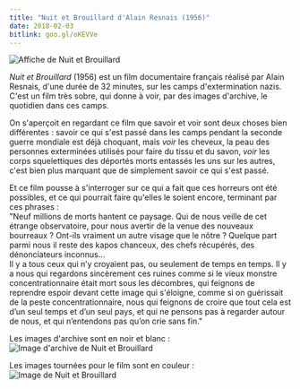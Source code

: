 ```yaml
---
title: "Nuit et Brouillard d'Alain Resnais (1956)"
date: 2018-02-03
bitlink: goo.gl/oKEVVe
--- 
```


![Affiche de Nuit et Brouillard](/images/nuit-et-brouillard-photo.png)

*Nuit et Brouillard* (1956) est un film documentaire français réalisé par Alain Resnais, d'une durée de 32 minutes, sur les camps d'extermination nazis. C'est un film très sobre, qui donne à voir, par des images d'archive, le quotidien dans ces camps.  

On s'aperçoit en regardant ce film que savoir et voir sont deux choses bien différentes : savoir ce qui s'est passé dans les camps pendant la seconde guerre mondiale est déjà choquant, mais *voir* les cheveux, la peau des personnes exterminées utilisés pour faire du tissu et du savon, *voir* les corps squelettiques des déportés morts entassés les uns sur les autres, c'est bien plus marquant que de simplement savoir ce qui s'est passé.

Et ce film pousse à s'interroger sur ce qui a fait que ces horreurs ont été possibles, et ce qui pourrait faire qu'elles le soient encore, terminant par ces phrases :  
"Neuf millions de morts hantent ce paysage. Qui de nous veille de cet étrange observatoire, pour nous avertir de la venue des nouveaux bourreaux ? Ont-ils vraiment un autre visage que le nôtre ? Quelque part parmi nous il reste des kapos chanceux, des chefs récupérés, des dénonciateurs inconnus…  
Il y a tous ceux qui n’y croyaient pas, ou seulement de temps en temps. Il y a nous qui regardons sincèrement ces ruines comme si le vieux monstre concentrationnaire était mort sous les décombres, qui feignons de reprendre espoir devant cette image qui s'éloigne, comme si on guérissait de la peste concentrationnaire, nous qui feignons de croire que tout cela est d’un seul temps et d’un seul pays, et qui ne pensons pas à regarder autour de nous, et qui n’entendons pas qu’on crie sans fin."

Les images d'archive sont en noir et blanc :
![Image d'archive de Nuit et Brouillard](/images/NetBnoiretblanc.jpg)

Les images tournées pour le film sont en couleur :
![Image de Nuit et Brouillard](/images/NetBcouleur.jpg)
